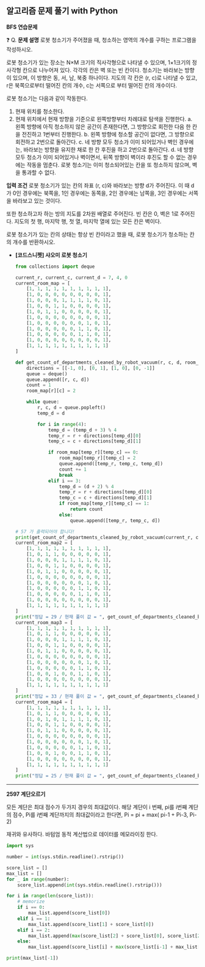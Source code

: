 ## 알고리즘 문제 풀기 with Python 

**BFS 연습문제**

❓ Q. **문제 설명** 로봇 청소기가 주어졌을 때, 청소하는 영역의 개수를 구하는 프로그램을 작성하시오.

로봇 청소기가 있는 장소는 N×M 크기의 직사각형으로 나타낼 수 있으며, 1×1크기의 정사각형 칸으로 나누어져 있다. 각각의 칸은 벽 또는 빈 칸이다. 청소기는 바라보는 방향이 있으며, 이 방향은 동, 서, 남, 북중 하나이다. 지도의 각 칸은 (r, c)로 나타낼 수 있고, r은 북쪽으로부터 떨어진 칸의 개수, c는 서쪽으로 부터 떨어진 칸의 개수이다.

로봇 청소기는 다음과 같이 작동한다.

1. 현재 위치를 청소한다.
2. 현재 위치에서 현재 방향을 기준으로 왼쪽방향부터 차례대로 탐색을 진행한다. a. 왼쪽 방향에 아직 청소하지 않은 공간이 존재한다면, 그 방향으로 회전한 다음 한 칸을 전진하고 1번부터 진행한다. b. 왼쪽 방향에 청소할 공간이 없다면, 그 방향으로 회전하고 2번으로 돌아간다. c. 네 방향 모두 청소가 이미 되어있거나 벽인 경우에는, 바라보는 방향을 유지한 채로 한 칸 후진을 하고 2번으로 돌아간다. d. 네 방향 모두 청소가 이미 되어있거나 벽이면서, 뒤쪽 방향이 벽이라 후진도 할 수 없는 경우에는 작동을 멈춘다. 로봇 청소기는 이미 청소되어있는 칸을 또 청소하지 않으며, 벽을 통과할 수 없다.

**입력 조건** 로봇 청소기가 있는 칸의 좌표 (r, c)와 바라보는 방향 d가 주어진다. 이 때 d가 0인 경우에는 북쪽을, 1인 경우에는 동쪽을, 2인 경우에는 남쪽을, 3인 경우에는 서쪽을 바라보고 있는 것이다.

또한 청소하고자 하는 방의 지도를 2차원 배열로 주어진다. 빈 칸은 0, 벽은 1로 주어진다. 지도의 첫 행, 마지막 행, 첫 열, 마지막 열에 있는 모든 칸은 벽이다.

로봇 청소기가 있는 칸의 상태는 항상 빈 칸이라고 했을 때, 로봇 청소기가 청소하는 칸의 개수를 반환하시오.



- **[코드스니펫] 샤오미 로봇 청소기**

  ```python
  from collections import deque
  
  current_r, current_c, current_d = 7, 4, 0
  current_room_map = [
      [1, 1, 1, 1, 1, 1, 1, 1, 1, 1],
      [1, 0, 0, 0, 0, 0, 0, 0, 0, 1],
      [1, 0, 0, 0, 1, 1, 1, 1, 0, 1],
      [1, 0, 0, 1, 1, 0, 0, 0, 0, 1],
      [1, 0, 1, 1, 0, 0, 0, 0, 0, 1],
      [1, 0, 0, 0, 0, 0, 0, 0, 0, 1],
      [1, 0, 0, 0, 0, 0, 0, 1, 0, 1],
      [1, 0, 0, 0, 0, 0, 1, 1, 0, 1],
      [1, 0, 0, 0, 0, 0, 1, 1, 0, 1],
      [1, 0, 0, 0, 0, 0, 0, 0, 0, 1],
      [1, 1, 1, 1, 1, 1, 1, 1, 1, 1]
  ]
  
  def get_count_of_departments_cleaned_by_robot_vacuum(r, c, d, room_map):
      directions = [[-1, 0], [0, 1], [1, 0], [0, -1]]
      queue = deque()
      queue.append([r, c, d])
      count = 1
      room_map[r][c] = 2
  
      while queue:
          r, c, d = queue.popleft()
          temp_d = d
  
          for i in range(4):
              temp_d = (temp_d + 3) % 4
              temp_r = r + directions[temp_d][0]
              temp_c = c + directions[temp_d][1]
  
              if room_map[temp_r][temp_c] == 0:
                  room_map[temp_r][temp_c] = 2
                  queue.append([temp_r, temp_c, temp_d])
                  count += 1
                  break
              elif i == 3:
                  temp_d = (d + 2) % 4
                  temp_r = r + directions[temp_d][0]
                  temp_c = c + directions[temp_d][1]
                  if room_map[temp_r][temp_c] == 1:
                      return count
                  else:
                      queue.append([temp_r, temp_c, d])
  
  # 57 가 출력되어야 합니다!
  print(get_count_of_departments_cleaned_by_robot_vacuum(current_r, current_c, current_d, current_room_map))
  current_room_map2 = [
      [1, 1, 1, 1, 1, 1, 1, 1, 1, 1],
      [1, 0, 1, 1, 0, 0, 0, 0, 0, 1],
      [1, 0, 0, 0, 1, 1, 1, 1, 0, 1],
      [1, 0, 0, 1, 1, 0, 0, 0, 0, 1],
      [1, 0, 1, 1, 0, 0, 0, 0, 0, 1],
      [1, 0, 0, 0, 0, 0, 0, 0, 0, 1],
      [1, 0, 0, 0, 0, 0, 0, 1, 0, 1],
      [1, 0, 0, 0, 0, 0, 1, 1, 0, 1],
      [1, 0, 0, 0, 0, 0, 1, 1, 0, 1],
      [1, 0, 0, 0, 0, 0, 0, 0, 0, 1],
      [1, 1, 1, 1, 1, 1, 1, 1, 1, 1]
  ]
  print("정답 = 29 / 현재 풀이 값 = ", get_count_of_departments_cleaned_by_robot_vacuum(6,3,1,current_room_map2))
  current_room_map3 = [
      [1, 1, 1, 1, 1, 1, 1, 1, 1, 1],
      [1, 0, 1, 1, 0, 0, 0, 0, 0, 1],
      [1, 0, 0, 0, 1, 1, 1, 1, 0, 1],
      [1, 0, 0, 1, 1, 0, 0, 0, 0, 1],
      [1, 0, 1, 1, 0, 0, 0, 0, 0, 1],
      [1, 0, 0, 0, 0, 0, 0, 0, 0, 1],
      [1, 0, 0, 0, 0, 0, 0, 1, 0, 1],
      [1, 0, 0, 0, 0, 0, 1, 1, 0, 1],
      [1, 0, 0, 1, 0, 0, 1, 1, 0, 1],
      [1, 0, 0, 0, 0, 0, 0, 0, 0, 1],
      [1, 1, 1, 1, 1, 1, 1, 1, 1, 1]
  ]
  print("정답 = 33 / 현재 풀이 값 = ", get_count_of_departments_cleaned_by_robot_vacuum(7,4,1,current_room_map3))
  current_room_map4 = [
      [1, 1, 1, 1, 1, 1, 1, 1, 1, 1],
      [1, 0, 1, 1, 0, 0, 0, 0, 0, 1],
      [1, 0, 1, 0, 1, 1, 1, 1, 0, 1],
      [1, 0, 0, 1, 1, 0, 0, 0, 0, 1],
      [1, 0, 1, 1, 0, 0, 0, 0, 0, 1],
      [1, 0, 0, 0, 0, 0, 0, 0, 0, 1],
      [1, 0, 0, 0, 0, 0, 0, 1, 0, 1],
      [1, 0, 0, 0, 0, 0, 1, 1, 0, 1],
      [1, 0, 0, 1, 0, 0, 1, 1, 0, 1],
      [1, 0, 0, 0, 0, 0, 0, 0, 0, 1],
      [1, 1, 1, 1, 1, 1, 1, 1, 1, 1]
  ]
  print("정답 = 25 / 현재 풀이 값 = ", get_count_of_departments_cleaned_by_robot_vacuum(6,2,0,current_room_map4))
  ```



---

**2597 계단오르기**

모든 계단은 최대 점수가 두가지 경우의 최대값이다.
해당 계단이 i 번째, pi를 i번째 계단의 점수, Pi를 i번째 계단까지의 최대값이라고 한다면,
Pi = pi + max( pi-1 + Pi-3, Pi-2)

재귀와 유사하다.
바텀엄 동적 계산법으로 데이터를 메모라이징 한다.

```python
import sys

number = int(sys.stdin.readline().rstrip())

score_list = []
max_list = []
for _ in range(number):
    score_list.append(int(sys.stdin.readline().rstrip()))

for i in range(len(score_list)):
    # memorize
    if i == 0:
        max_list.append(score_list[0])
    elif i == 1:
        max_list.append(score_list[1] + score_list[0])
    elif i == 2:
        max_list.append(max(score_list[2] + score_list[0], score_list[2] + score_list[1]))
    else:
        max_list.append(score_list[i] + max(score_list[i-1] + max_list[i-3], max_list[i-2]))

print(max_list[-1])
```






